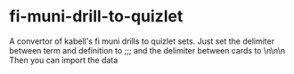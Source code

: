 # fi-muni-drill-to-quizlet
A convertor of kabell's fi muni drills to quizlet sets. Just set the delimiter between term and definition to ;;; and the delimiter between cards to \n\n\n  
Then you can import the data

